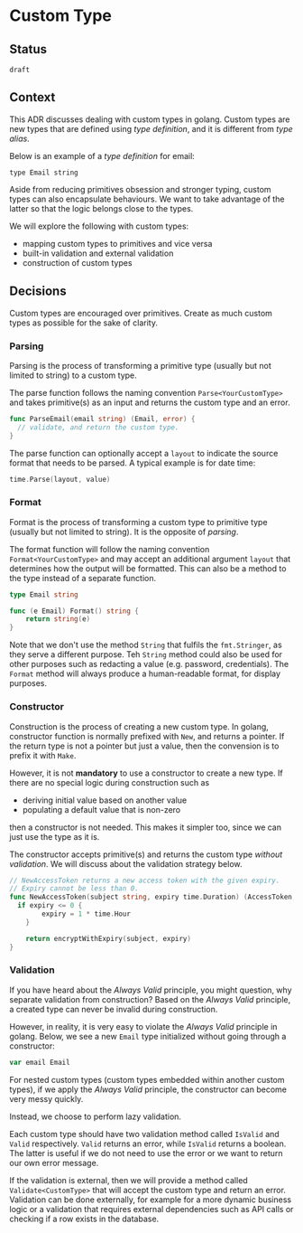 # Custom Type

## Status

`draft`

## Context

This ADR discusses dealing with custom types in golang. Custom types are new types that are defined using _type definition_, and it is different from _type alias_.

Below is an example of a _type definition_ for email:


```golang
type Email string
```


Aside from reducing primitives obsession and stronger typing, custom types can also encapsulate behaviours. We want to take advantage of the latter so that the logic belongs close to the types.

We will explore the following with custom types:
- mapping custom types to primitives and vice versa
- built-in validation and external validation
- construction of custom types

## Decisions


Custom types are encouraged over primitives. Create as much custom types as possible for the sake of clarity.

### Parsing

Parsing is the process of transforming a primitive type (usually but not limited to string) to a custom type.

The parse function follows the naming convention `Parse<YourCustomType>` and takes primitive(s) as an input and returns the custom type and an error.

```go
func ParseEmail(email string) (Email, error) {
  // validate, and return the custom type.
}
```

The parse function can optionally accept a `layout` to indicate the source format that needs to be parsed. A typical example is for date time:

```go
time.Parse(layout, value)
```

### Format

Format is the process of transforming a custom type to primitive type (usually but not limited to string). It is the opposite of _parsing_.

The format function will follow the naming convention `Format<YourCustomType>` and may accept an additional argument `layout` that determines how the output will be formatted. This can also be a method to the type instead of a separate function.

```go
type Email string

func (e Email) Format() string {
	return string(e)
}
```

Note that we don't use the method `String` that fulfils the `fmt.Stringer`, as they serve a different purpose. Teh `String` method could also be used for other purposes such as redacting a value (e.g. password, credentials). The `Format` method will always produce a human-readable format, for display purposes.


### Constructor

Construction is the process of creating a new custom type. In golang, constructor function is normally prefixed with `New`, and returns a pointer. If the return type is not a pointer but just a value, then the convension is to prefix it with `Make`.

However, it is not __mandatory__ to use a constructor to create a new type. If there are no special logic during construction such as

- deriving initial value based on another value
- populating a default value that is non-zero

then a constructor is not needed. This makes it simpler too, since we can just use the type as it is.

The constructor accepts primitive(s) and returns the custom type _without validation_. We will discuss about the validation strategy below.


```go
// NewAccessToken returns a new access token with the given expiry.
// Expiry cannot be less than 0.
func NewAccessToken(subject string, expiry time.Duration) (AccessToken, error) {
  if expiry <= 0 {
		expiry = 1 * time.Hour
	}

	return encryptWithExpiry(subject, expiry)
}
```

### Validation


If you have heard about the _Always Valid_ principle, you might question, why separate validation from construction? Based on the _Always Valid_ principle, a created type can never be invalid during construction.

However, in reality, it is very easy to violate the _Always Valid_ principle in golang. Below, we see a new `Email` type initialized without going through a constructor:

```go
var email Email
```

For nested custom types (custom types embedded within another custom types), if we apply the _Always Valid_ principle, the constructor can become very messy quickly.

Instead, we choose to perform lazy validation.

Each custom type should have two validation method called `IsValid` and `Valid` respectively. `Valid` returns an error, while `IsValid` returns a boolean. The latter is useful if we do not need to use the error or we want to return our own error message.

If the validation is external, then we will provide a method called `Validate<CustomType>` that will accept the custom type and return an error. Validation can be done externally, for example for a more dynamic business logic or a validation that requires external dependencies such as API calls or checking if a row exists in the database.

